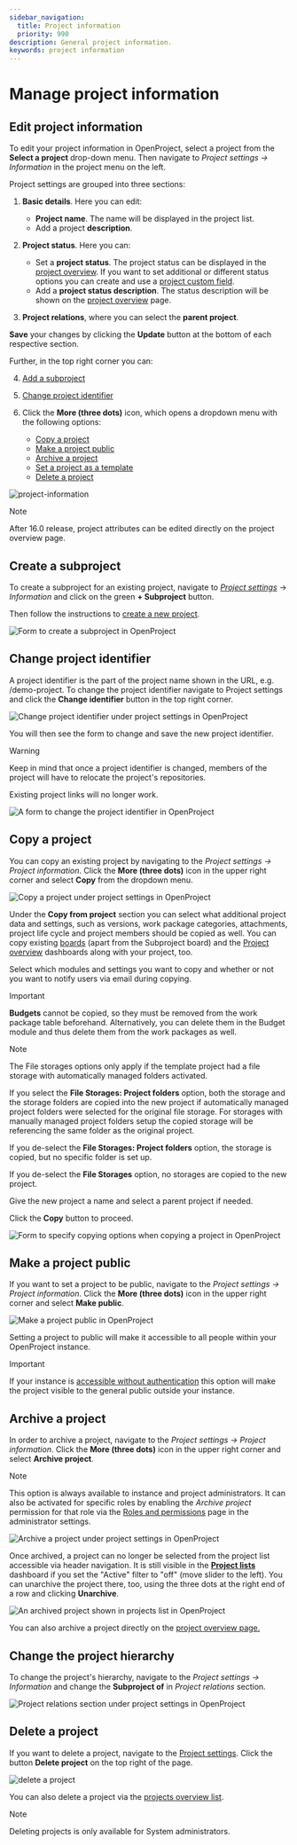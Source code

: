 ```yaml
---
sidebar_navigation:
  title: Project information
  priority: 990
description: General project information.
keywords: project information
---
```

# Manage project information

## Edit project information

To edit your project information in OpenProject, select a project from the **Select a project** drop-down menu. Then navigate to *Project settings → Information* in the project menu on the left.

Project settings are grouped into three sections:

1. **Basic details**. Here you can edit: 

    - **Project name**. The name will be displayed in the project list.
    - Add a project **description**.

2. **Project status**. Here you can: 

   - Set a **project status**. The project status can be displayed in the [project overview](../../../project-overview). If you want to set additional or different status options you can create and use a [project custom field](../../../../system-admin-guide/custom-fields/custom-fields-projects).
   - Add a **project status description**. The status description will be shown on the [project overview](../../../project-overview) page.

3. **Project relations**, where you can select the **parent project**.

**Save** your changes by clicking the **Update** button at the bottom of each respective section.

Further, in the top right corner you can: 

4. [Add a subproject](#create-a-subproject) 

5. [Change project identifier](#change-project-identifier)
6. Click the **More (three dots)** icon, which opens a dropdown menu with the following options: 
   - [Copy a project](#copy-a-project)
   - [Make a project public](#make-a-project-public)
   - [Archive a project](#archive-a-project)
   - [Set a project as a template](../../project-templates) 
   - [Delete a project](#delete-a-project)

![project-information](openproject_user_guide_project_settings_information.png)

> [!NOTE]
> After 16.0 release, project attributes can be edited directly on the project overview page.

## Create a subproject

To create a subproject for an existing project, navigate to [*Project settings*](#project-settings) -> *Information* and click on the green **+ Subproject** button.

Then follow the instructions to [create a new project](../../getting-started/projects/#create-a-new-project).

![Form to create a subproject in OpenProject](openproject_user_guide_project_settings_information_subproject_form.png)

## Change project identifier

A project identifier is the part of the project name shown in the URL, e.g. /demo-project. To change the project identifier navigate to Project settings and click the **Change identifier** button in the top right corner.

![Change project identifier under project settings in OpenProject](openproject_user_guide_project_settings_information_change_identifier_button.png)

You will then see the form to change and save the new project identifier. 

> [!WARNING]
>
> Keep in mind that once a project identifier is changed, members of the project will have to relocate the project's repositories. 
>
> Existing project links will no longer work. 

![A form to change the project identifier in OpenProject](openproject_user_guide_project_settings_information_change_identifier_form.png)

## Copy a project

You can copy an existing project by navigating to the *Project settings -> Project information*. Click the **More (three dots)** icon in the upper right corner and select **Copy** from the dropdown menu.

![Copy a project under project settings in OpenProject](openproject_user_guide_project_settings_information_copy_project.png)

Under the **Copy from project** section you can select what additional project data and settings, such as versions, work package categories, attachments, project life cycle and project members should be copied as well. You can copy existing [boards](../agile-boards) (apart from the Subproject board) and the [Project overview](../project-overview/#project-overview) dashboards along with your project, too. 

Select which modules and settings you want to copy and whether or not you want to notify users via email during copying.

> [!IMPORTANT]
> **Budgets** cannot be copied, so they must be removed from the work package table beforehand. Alternatively, you can delete them in the Budget module and thus delete them from the work packages as well.

> [!NOTE]
> The File storages options only apply if the template project had a file storage with automatically managed folders activated.

If you select the **File Storages: Project folders** option, both the storage and the storage folders are copied into the new project if automatically managed project folders were selected for the original file storage. For storages with manually managed project folders setup the copied storage will be referencing the same folder as the original project.

If you de-select the **File Storages: Project folders** option, the storage is copied, but no specific folder is set up.

If you de-select the **File Storages** option, no storages are copied to the new project.

Give the new project a name and select a parent project if needed.

Click the **Copy** button to proceed.

![Form to specify copying options when copying a project in OpenProject](openproject_user_guide_project_settings_information_copy_project_form.png)

## Make a project public

If you want to set a project to be public, navigate to the *Project settings -> Project information*. Click the **More (three dots)** icon in the upper right corner and select **Make public**.

![Make a project public in OpenProject](openproject_user_guide_project_settings_information_mark_public.png)

Setting a project to public will make it accessible to all people within your OpenProject instance.

> [!IMPORTANT]
>
> If your instance is [accessible without authentication](../../../../system-admin-guide/authentication/login-registration-settings/) this option will make the project visible to the general public outside your instance.

## Archive a project

In order to archive a project, navigate to the *Project settings -> Project information*. Click the **More (three dots)** icon in the upper right corner and select **Archive project**.

> [!NOTE]
> This option is always available to instance and project administrators. It can also be activated for specific roles by enabling the _Archive project_ permission for that role via the [Roles and permissions](../../../../system-admin-guide/users-permissions/roles-permissions/) page in the administrator settings.

![Archive a project under project settings in OpenProject](openproject_user_guide_project_settings_information_archive_project.png)

Once archived, a project can no longer be selected from the project list accessible via header navigation. It is still visible in the **[Project lists](./project-lists)** dashboard if you set the "Active" filter to "off" (move slider to the left). You can unarchive the project there, too, using the three dots at the right end of a row and clicking **Unarchive**.

![An archived project shown in projects list in OpenProject](openproject_user_guide_project_settings_information_archived_project_projects_list.png)

You can also archive a project directly on the [project overview page.](../project-overview/#archive-a-project) 

## Change the project hierarchy

To change the project's hierarchy, navigate to the *Project settings -> Information* and change the **Subproject of** in *Project relations* section.

![Project relations section under project settings in OpenProject](openproject_user_guide_project_settings_information_relations_section.png)

## Delete a project

If you want to delete a project, navigate to the [Project settings](project-settings). Click the button **Delete project** on the top right of the page.

![delete a project](openproject_user_guide_project_settings_information_delete_project.png)

You can also delete a project via the [projects overview list](./project-lists/).

> [!NOTE]
> Deleting projects is only available for System administrators.
